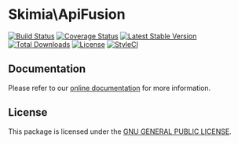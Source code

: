 # Skimia\ApiFusion

[![Build Status](https://img.shields.io/travis/skimia/api-fusion/master.svg?style=flat-square)](http://travis-ci.org/skimia/api-fusion)
[![Coverage Status](https://img.shields.io/codecov/c/github/skimia/api-fusion.svg?branch=master&style=flat-square)](https://codecov.io/github/skimia/api-fusion?branch=master)
[![Latest Stable Version](https://img.shields.io/packagist/v/skimia/api-fusion.svg?style=flat-square)](https://packagist.org/packages/skimia/api-fusion)
[![Total Downloads](https://img.shields.io/packagist/dt/skimia/api-fusion.svg?style=flat-square)](https://packagist.org/packages/skimia/api-fusion)
[![License](https://img.shields.io/packagist/l/skimia/api-fusion.svg?style=flat-square)](https://packagist.org/packages/skimia/api-fusion)
[![StyleCI](https://styleci.io/repos/46667964/shield)](https://styleci.io/repos/46667964)


## Documentation

Please refer to our [online documentation](http://skimia.github.io/api-fusion/) for more information.

## License

This package is licensed under the [GNU GENERAL PUBLIC LICENSE](LICENSE).

